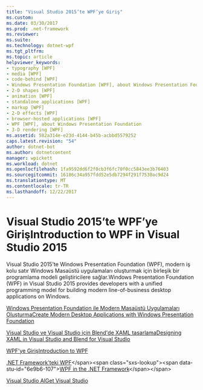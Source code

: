 ```yaml
---
title: "Visual Studio 2015’te WPF’ye Giriş"
ms.custom: 
ms.date: 03/30/2017
ms.prod: .net-framework
ms.reviewer: 
ms.suite: 
ms.technology: dotnet-wpf
ms.tgt_pltfrm: 
ms.topic: article
helpviewer_keywords:
- typography [WPF]
- media [WPF]
- code-behind [WPF]
- Windows Presentation Foundation [WPF], about Windows Presentation Foundation
- 2-D shapes [WPF]
- animation [WPF]
- standalone applications [WPF]
- markup [WPF]
- 2-D effects [WPF]
- browser-hosted applications [WPF]
- WPF [WPF], about Windows Presentation Foundation
- 3-D rendering [WPF]
ms.assetid: 582a314e-e23d-4144-b45b-acbbd5579252
caps.latest.revision: "54"
author: dotnet-bot
ms.author: dotnetcontent
manager: wpickett
ms.workload: dotnet
ms.openlocfilehash: 1fa9592dd6f2f0cb3f6fc70f0cc5843ee3b76403
ms.sourcegitcommit: 16186c34a957fdd52e5db7294f291f7530ac9d24
ms.translationtype: MT
ms.contentlocale: tr-TR
ms.lasthandoff: 12/22/2017
---
```

# <a name="introduction-to-wpf-in-visual-studio-2015"></a><span data-ttu-id="6e9b6-102">Visual Studio 2015’te WPF’ye Giriş</span><span class="sxs-lookup"><span data-stu-id="6e9b6-102">Introduction to WPF in Visual Studio 2015</span></span>
<span data-ttu-id="6e9b6-103">Visual Studio 2015'te Windows Presentation Foundation (WPF), modern iş kolu satır Windows Masaüstü uygulamaları oluşturmak için birleşik bir programlama modeli geliştiricilere sağlar.</span><span class="sxs-lookup"><span data-stu-id="6e9b6-103">Windows Presentation Foundation (WPF) in Visual Studio 2015 provides developers with a unified programming model for building modern line-of-business desktop applications on Windows.</span></span>  
  
 [<span data-ttu-id="6e9b6-104">Windows Presentation Foundation ile Modern Masaüstü Uygulamaları Oluşturma</span><span class="sxs-lookup"><span data-stu-id="6e9b6-104">Create Modern Desktop Applications with Windows Presentation Foundation</span></span>](/visualstudio/designers/create-modern-desktop-applications-with-windows-presentation-foundation)  
  
 [<span data-ttu-id="6e9b6-105">Visual Studio ve Visual Studio için Blend'de XAML tasarlama</span><span class="sxs-lookup"><span data-stu-id="6e9b6-105">Designing XAML in Visual Studio and Blend for Visual Studio</span></span>](/visualstudio/designers/designing-xaml-in-visual-studio)  
  
 [<span data-ttu-id="6e9b6-106">WPF'ye Giriş</span><span class="sxs-lookup"><span data-stu-id="6e9b6-106">Introduction to WPF</span></span>](/visualstudio/designers/introduction-to-wpf)  
  
 <span data-ttu-id="6e9b6-107">[.NET Framework'teki WPF](https://msdn.microsoft.com/en-us/library/ms754130\(v=vs.100\).aspx)</span><span class="sxs-lookup"><span data-stu-id="6e9b6-107">[WPF in the .NET Framework](https://msdn.microsoft.com/en-us/library/ms754130\(v=vs.100\).aspx)</span></span>  
  
 [<span data-ttu-id="6e9b6-108">Visual Studio Al</span><span class="sxs-lookup"><span data-stu-id="6e9b6-108">Get Visual Studio</span></span>](https://www.visualstudio.com/features/wpf-vs)
